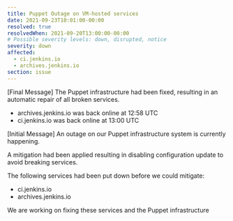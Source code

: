 ```yaml
---
title: Puppet Outage on VM-hosted services
date: 2021-09-23T10:01:00-00:00
resolved: true
resolvedWhen: 2021-09-20T13:00:00-00:00
# Possible severity levels: down, disrupted, notice
severity: down
affected:
  - ci.jenkins.io
  - archives.jenkins.io
section: issue
---
```


[Final Message]
The Puppet infrastructure had been fixed, resulting in an automatic repair of all broken services.

- archives.jenkins.io was back online at 12:58 UTC
- ci.jenkins.io was back online at 13:00 UTC

[Initial Message]
An outage on our Puppet infrastructure system is currently happening.

A mitigation had been applied resulting in disabling configuration update to avoid breaking services.

The following services had been put down before we could mitigate:

- ci.jenkins.io
- archives.jenkins.io

We are working on fixing these services and the Puppet infrastructure
